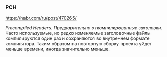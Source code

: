 ### PCH

https://habr.com/ru/post/470265/

*Precompiled Headers. Предварительно откомпилированные заголовки.* Часто используемые, но редко изменяемые заголовочные файлы компилируются один раз и сохраняются во внутреннем формате компилятора. Таким образом на повторную сборку проекта уйдет меньше времени, иногда значительно меньше.
